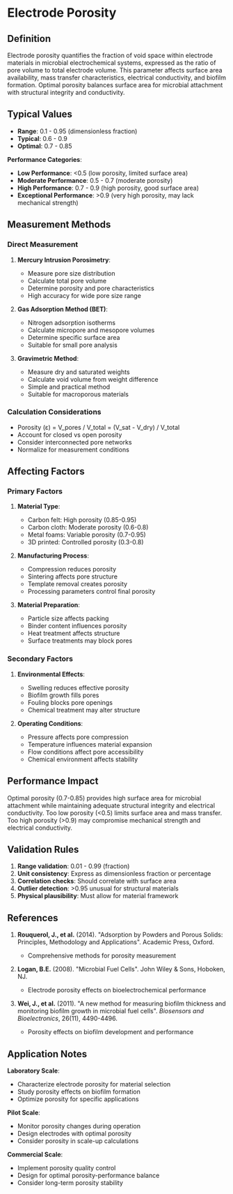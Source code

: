 <!--
Parameter ID: porosity_electrode
Category: materials
Generated: 2025-01-16T12:24:00.000Z
-->

# Electrode Porosity

## Definition

Electrode porosity quantifies the fraction of void space within electrode
materials in microbial electrochemical systems, expressed as the ratio of pore
volume to total electrode volume. This parameter affects surface area
availability, mass transfer characteristics, electrical conductivity, and
biofilm formation. Optimal porosity balances surface area for microbial
attachment with structural integrity and conductivity.

## Typical Values

- **Range**: 0.1 - 0.95 (dimensionless fraction)
- **Typical**: 0.6 - 0.9
- **Optimal**: 0.7 - 0.85

**Performance Categories**:

- **Low Performance**: <0.5 (low porosity, limited surface area)
- **Moderate Performance**: 0.5 - 0.7 (moderate porosity)
- **High Performance**: 0.7 - 0.9 (high porosity, good surface area)
- **Exceptional Performance**: >0.9 (very high porosity, may lack mechanical
  strength)

## Measurement Methods

### Direct Measurement

1. **Mercury Intrusion Porosimetry**:

   - Measure pore size distribution
   - Calculate total pore volume
   - Determine porosity and pore characteristics
   - High accuracy for wide pore size range

2. **Gas Adsorption Method (BET)**:

   - Nitrogen adsorption isotherms
   - Calculate micropore and mesopore volumes
   - Determine specific surface area
   - Suitable for small pore analysis

3. **Gravimetric Method**:
   - Measure dry and saturated weights
   - Calculate void volume from weight difference
   - Simple and practical method
   - Suitable for macroporous materials

### Calculation Considerations

- Porosity (ε) = V_pores / V_total = (V_sat - V_dry) / V_total
- Account for closed vs open porosity
- Consider interconnected pore networks
- Normalize for measurement conditions

## Affecting Factors

### Primary Factors

1. **Material Type**:

   - Carbon felt: High porosity (0.85-0.95)
   - Carbon cloth: Moderate porosity (0.6-0.8)
   - Metal foams: Variable porosity (0.7-0.95)
   - 3D printed: Controlled porosity (0.3-0.8)

2. **Manufacturing Process**:

   - Compression reduces porosity
   - Sintering affects pore structure
   - Template removal creates porosity
   - Processing parameters control final porosity

3. **Material Preparation**:
   - Particle size affects packing
   - Binder content influences porosity
   - Heat treatment affects structure
   - Surface treatments may block pores

### Secondary Factors

1. **Environmental Effects**:

   - Swelling reduces effective porosity
   - Biofilm growth fills pores
   - Fouling blocks pore openings
   - Chemical treatment may alter structure

2. **Operating Conditions**:
   - Pressure affects pore compression
   - Temperature influences material expansion
   - Flow conditions affect pore accessibility
   - Chemical environment affects stability

## Performance Impact

Optimal porosity (0.7-0.85) provides high surface area for microbial attachment
while maintaining adequate structural integrity and electrical conductivity. Too
low porosity (<0.5) limits surface area and mass transfer. Too high porosity
(>0.9) may compromise mechanical strength and electrical conductivity.

## Validation Rules

1. **Range validation**: 0.01 - 0.99 (fraction)
2. **Unit consistency**: Express as dimensionless fraction or percentage
3. **Correlation checks**: Should correlate with surface area
4. **Outlier detection**: >0.95 unusual for structural materials
5. **Physical plausibility**: Must allow for material framework

## References

1. **Rouquerol, J., et al.** (2014). "Adsorption by Powders and Porous Solids:
   Principles, Methodology and Applications". Academic Press, Oxford.

   - Comprehensive methods for porosity measurement

2. **Logan, B.E.** (2008). "Microbial Fuel Cells". John Wiley & Sons, Hoboken,
   NJ.

   - Electrode porosity effects on bioelectrochemical performance

3. **Wei, J., et al.** (2011). "A new method for measuring biofilm thickness and
   monitoring biofilm growth in microbial fuel cells". _Biosensors and
   Bioelectronics_, 26(11), 4490-4496.
   - Porosity effects on biofilm development and performance

## Application Notes

**Laboratory Scale**:

- Characterize electrode porosity for material selection
- Study porosity effects on biofilm formation
- Optimize porosity for specific applications

**Pilot Scale**:

- Monitor porosity changes during operation
- Design electrodes with optimal porosity
- Consider porosity in scale-up calculations

**Commercial Scale**:

- Implement porosity quality control
- Design for optimal porosity-performance balance
- Consider long-term porosity stability

